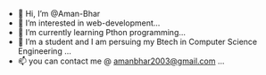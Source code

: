 - 👋 Hi, I’m @Aman-Bhar
- 👀 I’m interested in web-development...
- 🌱 I’m currently learning Pthon programming...
- 💞️ I’m a student and I am persuing my Btech in Computer Science Engineering ...
- 📫 you can contact me @ amanbhar2003@gmail.com ...

<!---
Aman-Bhar/Aman-Bhar is a ✨ special ✨ repository because its `README.md` (this file) appears on your GitHub profile.
You can click the Preview link to take a look at your changes.
--->
